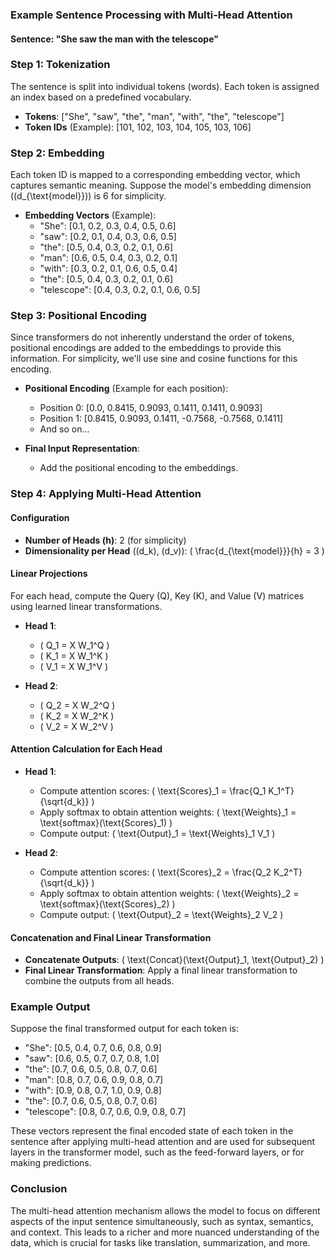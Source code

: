 

### Example Sentence Processing with Multi-Head Attention

#### Sentence: "She saw the man with the telescope"

### Step 1: Tokenization
The sentence is split into individual tokens (words). Each token is assigned an index based on a predefined vocabulary.

- **Tokens**: ["She", "saw", "the", "man", "with", "the", "telescope"]
- **Token IDs** (Example): [101, 102, 103, 104, 105, 103, 106]

### Step 2: Embedding
Each token ID is mapped to a corresponding embedding vector, which captures semantic meaning. Suppose the model's embedding dimension (\(d_{\text{model}}\)) is 6 for simplicity.

- **Embedding Vectors** (Example):
  - "She": [0.1, 0.2, 0.3, 0.4, 0.5, 0.6]
  - "saw": [0.2, 0.1, 0.4, 0.3, 0.6, 0.5]
  - "the": [0.5, 0.4, 0.3, 0.2, 0.1, 0.6]
  - "man": [0.6, 0.5, 0.4, 0.3, 0.2, 0.1]
  - "with": [0.3, 0.2, 0.1, 0.6, 0.5, 0.4]
  - "the": [0.5, 0.4, 0.3, 0.2, 0.1, 0.6]
  - "telescope": [0.4, 0.3, 0.2, 0.1, 0.6, 0.5]

### Step 3: Positional Encoding
Since transformers do not inherently understand the order of tokens, positional encodings are added to the embeddings to provide this information. For simplicity, we'll use sine and cosine functions for this encoding.

- **Positional Encoding** (Example for each position):
  - Position 0: [0.0, 0.8415, 0.9093, 0.1411, 0.1411, 0.9093]
  - Position 1: [0.8415, 0.9093, 0.1411, -0.7568, -0.7568, 0.1411]
  - And so on...

- **Final Input Representation**:
  - Add the positional encoding to the embeddings.

### Step 4: Applying Multi-Head Attention

#### Configuration
- **Number of Heads (h)**: 2 (for simplicity)
- **Dimensionality per Head** (\(d_k\), \(d_v\)): \( \frac{d_{\text{model}}}{h} = 3 \)

#### Linear Projections
For each head, compute the Query (Q), Key (K), and Value (V) matrices using learned linear transformations.

- **Head 1**:
  - \( Q_1 = X W_1^Q \)
  - \( K_1 = X W_1^K \)
  - \( V_1 = X W_1^V \)

- **Head 2**:
  - \( Q_2 = X W_2^Q \)
  - \( K_2 = X W_2^K \)
  - \( V_2 = X W_2^V \)

#### Attention Calculation for Each Head
- **Head 1**:
  - Compute attention scores: \( \text{Scores}_1 = \frac{Q_1 K_1^T}{\sqrt{d_k}} \)
  - Apply softmax to obtain attention weights: \( \text{Weights}_1 = \text{softmax}(\text{Scores}_1) \)
  - Compute output: \( \text{Output}_1 = \text{Weights}_1 V_1 \)

- **Head 2**:
  - Compute attention scores: \( \text{Scores}_2 = \frac{Q_2 K_2^T}{\sqrt{d_k}} \)
  - Apply softmax to obtain attention weights: \( \text{Weights}_2 = \text{softmax}(\text{Scores}_2) \)
  - Compute output: \( \text{Output}_2 = \text{Weights}_2 V_2 \)

#### Concatenation and Final Linear Transformation
- **Concatenate Outputs**: \( \text{Concat}(\text{Output}_1, \text{Output}_2) \)
- **Final Linear Transformation**: Apply a final linear transformation to combine the outputs from all heads.

### Example Output
Suppose the final transformed output for each token is:

- "She": [0.5, 0.4, 0.7, 0.6, 0.8, 0.9]
- "saw": [0.6, 0.5, 0.7, 0.7, 0.8, 1.0]
- "the": [0.7, 0.6, 0.5, 0.8, 0.7, 0.6]
- "man": [0.8, 0.7, 0.6, 0.9, 0.8, 0.7]
- "with": [0.9, 0.8, 0.7, 1.0, 0.9, 0.8]
- "the": [0.7, 0.6, 0.5, 0.8, 0.7, 0.6]
- "telescope": [0.8, 0.7, 0.6, 0.9, 0.8, 0.7]

These vectors represent the final encoded state of each token in the sentence after applying multi-head attention and are used for subsequent layers in the transformer model, such as the feed-forward layers, or for making predictions.

### Conclusion
The multi-head attention mechanism allows the model to focus on different aspects of the input sentence simultaneously, such as syntax, semantics, and context. This leads to a richer and more nuanced understanding of the data, which is crucial for tasks like translation, summarization, and more.

